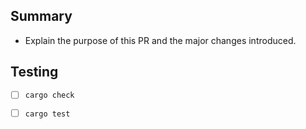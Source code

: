 ## Summary
- Explain the purpose of this PR and the major changes introduced.

## Testing
- [ ] `cargo check`
- [ ] `cargo test`

